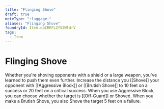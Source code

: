 ```yaml
---
title: "Flinging Shove"
draft: true
noteType: ":luggage:"
aliases: "Flinging Shove"
foundryId: Item.doCRRFLZfS3Wl4rV
tags:
  - Item
---
```


# Flinging Shove

Whether you're shoving opponents with a shield or a large weapon, you've learned to push them even further. Increase the distance you [[Shove]] your opponent with [[Aggressive Block]] or [[Brutish Shove]] to 10 feet on a success or 20 feet on a critical success. When you use Aggressive Block, you can choose whether the target is [[Off-Guard]] or Shoved. When you make a Brutish Shove, you also Shove the target 5 feet on a failure.
